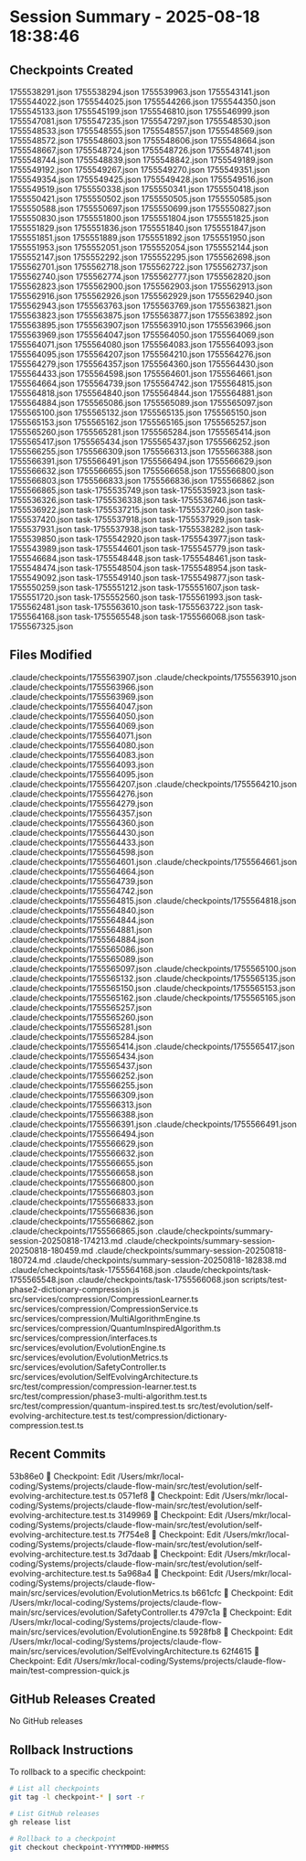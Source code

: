 # Session Summary - 2025-08-18 18:38:46

## Checkpoints Created
1755538291.json
1755538294.json
1755539963.json
1755543141.json
1755544022.json
1755544025.json
1755544266.json
1755544350.json
1755545133.json
1755545199.json
1755546810.json
1755546999.json
1755547081.json
1755547235.json
1755547297.json
1755548530.json
1755548533.json
1755548555.json
1755548557.json
1755548569.json
1755548572.json
1755548603.json
1755548606.json
1755548664.json
1755548667.json
1755548724.json
1755548726.json
1755548741.json
1755548744.json
1755548839.json
1755548842.json
1755549189.json
1755549192.json
1755549267.json
1755549270.json
1755549351.json
1755549354.json
1755549425.json
1755549428.json
1755549516.json
1755549519.json
1755550338.json
1755550341.json
1755550418.json
1755550421.json
1755550502.json
1755550505.json
1755550585.json
1755550588.json
1755550697.json
1755550699.json
1755550827.json
1755550830.json
1755551800.json
1755551804.json
1755551825.json
1755551829.json
1755551836.json
1755551840.json
1755551847.json
1755551851.json
1755551889.json
1755551892.json
1755551950.json
1755551953.json
1755552051.json
1755552054.json
1755552144.json
1755552147.json
1755552292.json
1755552295.json
1755562698.json
1755562701.json
1755562718.json
1755562722.json
1755562737.json
1755562740.json
1755562774.json
1755562777.json
1755562820.json
1755562823.json
1755562900.json
1755562903.json
1755562913.json
1755562916.json
1755562926.json
1755562929.json
1755562940.json
1755562943.json
1755563763.json
1755563769.json
1755563821.json
1755563823.json
1755563875.json
1755563877.json
1755563892.json
1755563895.json
1755563907.json
1755563910.json
1755563966.json
1755563969.json
1755564047.json
1755564050.json
1755564069.json
1755564071.json
1755564080.json
1755564083.json
1755564093.json
1755564095.json
1755564207.json
1755564210.json
1755564276.json
1755564279.json
1755564357.json
1755564360.json
1755564430.json
1755564433.json
1755564598.json
1755564601.json
1755564661.json
1755564664.json
1755564739.json
1755564742.json
1755564815.json
1755564818.json
1755564840.json
1755564844.json
1755564881.json
1755564884.json
1755565086.json
1755565089.json
1755565097.json
1755565100.json
1755565132.json
1755565135.json
1755565150.json
1755565153.json
1755565162.json
1755565165.json
1755565257.json
1755565260.json
1755565281.json
1755565284.json
1755565414.json
1755565417.json
1755565434.json
1755565437.json
1755566252.json
1755566255.json
1755566309.json
1755566313.json
1755566388.json
1755566391.json
1755566491.json
1755566494.json
1755566629.json
1755566632.json
1755566655.json
1755566658.json
1755566800.json
1755566803.json
1755566833.json
1755566836.json
1755566862.json
1755566865.json
task-1755535749.json
task-1755535923.json
task-1755536326.json
task-1755536338.json
task-1755536746.json
task-1755536922.json
task-1755537215.json
task-1755537260.json
task-1755537420.json
task-1755537918.json
task-1755537929.json
task-1755537931.json
task-1755537938.json
task-1755538282.json
task-1755539850.json
task-1755542920.json
task-1755543977.json
task-1755543989.json
task-1755544601.json
task-1755545779.json
task-1755546684.json
task-1755548448.json
task-1755548461.json
task-1755548474.json
task-1755548504.json
task-1755548954.json
task-1755549092.json
task-1755549140.json
task-1755549877.json
task-1755550259.json
task-1755551212.json
task-1755551607.json
task-1755551720.json
task-1755552560.json
task-1755561993.json
task-1755562481.json
task-1755563610.json
task-1755563722.json
task-1755564168.json
task-1755565548.json
task-1755566068.json
task-1755567325.json

## Files Modified
.claude/checkpoints/1755563907.json
.claude/checkpoints/1755563910.json
.claude/checkpoints/1755563966.json
.claude/checkpoints/1755563969.json
.claude/checkpoints/1755564047.json
.claude/checkpoints/1755564050.json
.claude/checkpoints/1755564069.json
.claude/checkpoints/1755564071.json
.claude/checkpoints/1755564080.json
.claude/checkpoints/1755564083.json
.claude/checkpoints/1755564093.json
.claude/checkpoints/1755564095.json
.claude/checkpoints/1755564207.json
.claude/checkpoints/1755564210.json
.claude/checkpoints/1755564276.json
.claude/checkpoints/1755564279.json
.claude/checkpoints/1755564357.json
.claude/checkpoints/1755564360.json
.claude/checkpoints/1755564430.json
.claude/checkpoints/1755564433.json
.claude/checkpoints/1755564598.json
.claude/checkpoints/1755564601.json
.claude/checkpoints/1755564661.json
.claude/checkpoints/1755564664.json
.claude/checkpoints/1755564739.json
.claude/checkpoints/1755564742.json
.claude/checkpoints/1755564815.json
.claude/checkpoints/1755564818.json
.claude/checkpoints/1755564840.json
.claude/checkpoints/1755564844.json
.claude/checkpoints/1755564881.json
.claude/checkpoints/1755564884.json
.claude/checkpoints/1755565086.json
.claude/checkpoints/1755565089.json
.claude/checkpoints/1755565097.json
.claude/checkpoints/1755565100.json
.claude/checkpoints/1755565132.json
.claude/checkpoints/1755565135.json
.claude/checkpoints/1755565150.json
.claude/checkpoints/1755565153.json
.claude/checkpoints/1755565162.json
.claude/checkpoints/1755565165.json
.claude/checkpoints/1755565257.json
.claude/checkpoints/1755565260.json
.claude/checkpoints/1755565281.json
.claude/checkpoints/1755565284.json
.claude/checkpoints/1755565414.json
.claude/checkpoints/1755565417.json
.claude/checkpoints/1755565434.json
.claude/checkpoints/1755565437.json
.claude/checkpoints/1755566252.json
.claude/checkpoints/1755566255.json
.claude/checkpoints/1755566309.json
.claude/checkpoints/1755566313.json
.claude/checkpoints/1755566388.json
.claude/checkpoints/1755566391.json
.claude/checkpoints/1755566491.json
.claude/checkpoints/1755566494.json
.claude/checkpoints/1755566629.json
.claude/checkpoints/1755566632.json
.claude/checkpoints/1755566655.json
.claude/checkpoints/1755566658.json
.claude/checkpoints/1755566800.json
.claude/checkpoints/1755566803.json
.claude/checkpoints/1755566833.json
.claude/checkpoints/1755566836.json
.claude/checkpoints/1755566862.json
.claude/checkpoints/1755566865.json
.claude/checkpoints/summary-session-20250818-174213.md
.claude/checkpoints/summary-session-20250818-180459.md
.claude/checkpoints/summary-session-20250818-180724.md
.claude/checkpoints/summary-session-20250818-182838.md
.claude/checkpoints/task-1755564168.json
.claude/checkpoints/task-1755565548.json
.claude/checkpoints/task-1755566068.json
scripts/test-phase2-dictionary-compression.js
src/services/compression/CompressionLearner.ts
src/services/compression/CompressionService.ts
src/services/compression/MultiAlgorithmEngine.ts
src/services/compression/QuantumInspiredAlgorithm.ts
src/services/compression/interfaces.ts
src/services/evolution/EvolutionEngine.ts
src/services/evolution/EvolutionMetrics.ts
src/services/evolution/SafetyController.ts
src/services/evolution/SelfEvolvingArchitecture.ts
src/test/compression/compression-learner.test.ts
src/test/compression/phase3-multi-algorithm.test.ts
src/test/compression/quantum-inspired.test.ts
src/test/evolution/self-evolving-architecture.test.ts
test/compression/dictionary-compression.test.ts

## Recent Commits
53b86e0 🔖 Checkpoint: Edit /Users/mkr/local-coding/Systems/projects/claude-flow-main/src/test/evolution/self-evolving-architecture.test.ts
0571ef8 🔖 Checkpoint: Edit /Users/mkr/local-coding/Systems/projects/claude-flow-main/src/test/evolution/self-evolving-architecture.test.ts
3149969 🔖 Checkpoint: Edit /Users/mkr/local-coding/Systems/projects/claude-flow-main/src/test/evolution/self-evolving-architecture.test.ts
7f754e8 🔖 Checkpoint: Edit /Users/mkr/local-coding/Systems/projects/claude-flow-main/src/test/evolution/self-evolving-architecture.test.ts
3d7daab 🔖 Checkpoint: Edit /Users/mkr/local-coding/Systems/projects/claude-flow-main/src/test/evolution/self-evolving-architecture.test.ts
5a968a4 🔖 Checkpoint: Edit /Users/mkr/local-coding/Systems/projects/claude-flow-main/src/services/evolution/EvolutionMetrics.ts
b661cfc 🔖 Checkpoint: Edit /Users/mkr/local-coding/Systems/projects/claude-flow-main/src/services/evolution/SafetyController.ts
4797c1a 🔖 Checkpoint: Edit /Users/mkr/local-coding/Systems/projects/claude-flow-main/src/services/evolution/EvolutionEngine.ts
5928fb8 🔖 Checkpoint: Edit /Users/mkr/local-coding/Systems/projects/claude-flow-main/src/services/evolution/SelfEvolvingArchitecture.ts
62f4615 🔖 Checkpoint: Edit /Users/mkr/local-coding/Systems/projects/claude-flow-main/test-compression-quick.js

## GitHub Releases Created
No GitHub releases

## Rollback Instructions
To rollback to a specific checkpoint:
```bash
# List all checkpoints
git tag -l checkpoint-* | sort -r

# List GitHub releases
gh release list

# Rollback to a checkpoint
git checkout checkpoint-YYYYMMDD-HHMMSS
```
